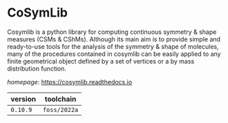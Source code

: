 # CoSymLib

Cosymlib is a python library for computing continuous symmetry & shape measures (CSMs & CShMs). Although its main aim is to provide simple and ready-to-use tools for the analysis of the symmetry & shape of molecules, many of the procedures contained in cosymlib can be easily applied to any finite geometrical object defined by a set of vertices or a by mass distribution function.

*homepage*: <https://cosymlib.readthedocs.io>

version | toolchain
--------|----------
``0.10.9`` | ``foss/2022a``
